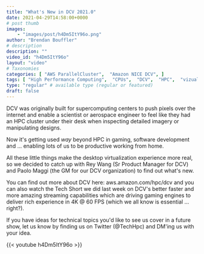 ```yaml
---
title: "What's New in DCV 2021.0"
date: 2021-04-29T14:58:00+0000
# post thumb
images:
    - "images/post/h4Dm5ItY96o.png"
author: "Brendan Bouffler"
# description
description: ""
video_id: "h4Dm5ItY96o"
layout: "video"
# Taxonomies
categories: [ "AWS ParallelCluster",  "Amazon NICE DCV", ]
tags: [ "High Performance Computing",  "CPUs",  "DCV",  "HPC",  "vizualization",  "ParallelCluster",  "GPUs",  "virtualization",  "EC2",  "techshorts", ]
type: "regular" # available type (regular or featured)
draft: false
---
```


DCV was originally built for supercomputing centers to push pixels over the internet and enable a scientist or aerospace engineer to feel like they had an HPC cluster under their desk when inspecting detailed imagery or manipulating designs.

Now it's getting used _way_ beyond HPC in gaming, software development and ... enabling lots of us to be productive working from home.

All these little things make the desktop virtualization experience more real, so we decided to catch up with Rey Wang (Sr Product Manager for DCV) and Paolo Maggi (the GM for our DCV organization) to find out what's new.

You can find out more about DCV here: aws.amazon.com/hpc/dcv and you can also watch the Tech Short we did last week on DCV's better faster and more amazing streaming capabilities which are driving gaming engines to deliver rich experience in 4K @ 60 FPS (which we all know is essential ... right?).

If you have ideas for technical topics you'd like to see us cover in a future show, let us know by finding us on Twitter (@TechHpc) and DM'ing us with your idea.

{{< youtube h4Dm5ItY96o >}}